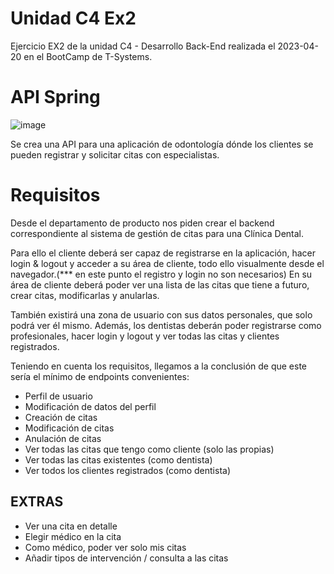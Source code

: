# Unidad C4 Ex2
Ejercicio EX2 de la unidad C4 - Desarrollo Back-End realizada el 2023-04-20 en el BootCamp de T-Systems.

# API Spring
![image](https://user-images.githubusercontent.com/89463715/233834968-0472d156-8a5c-44f0-95cf-17cbe1699ac6.png)

Se crea una API para una aplicación de odontología dónde los clientes se pueden registrar y solicitar citas con especialistas.

# Requisitos
Desde el departamento de producto nos piden crear el backend correspondiente al sistema de gestión de citas para una Clínica Dental.

Para ello el cliente deberá ser capaz de registrarse en la aplicación, hacer login & logout y acceder a su área de cliente, todo ello visualmente desde el navegador.(*** en este punto el registro y login no son necesarios) En su área de cliente deberá poder ver una lista de las citas que tiene a futuro, crear citas, modificarlas y anularlas.

También existirá una zona de usuario con sus datos personales, que solo podrá ver él mismo. Además, los dentistas deberán poder registrarse como profesionales, hacer login y logout y ver todas las citas y clientes registrados.

Teniendo en cuenta los requisitos, llegamos a la conclusión de que este sería el mínimo de endpoints convenientes:

- Perfil de usuario
- Modificación de datos del perfil
- Creación de citas
- Modificación de citas
- Anulación de citas
- Ver todas las citas que tengo como cliente (solo las propias)
- Ver todas las citas existentes (como dentista)
- Ver todos los clientes registrados (como dentista)

## EXTRAS
- Ver una cita en detalle
- Elegir médico en la cita
- Como médico, poder ver solo mis citas
- Añadir tipos de intervención / consulta a las citas

